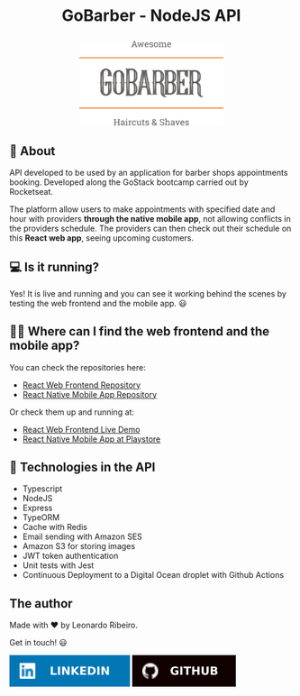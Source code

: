 # <p align="center">GoBarber - NodeJS API</p>

<p align="center"><a href="https://github.com/leonardorib/gobarber-api"><img src=".readmeImages/logo-gray-darker-text.svg" height="150"/></a></p>

## :notebook_with_decorative_cover: About

API developed to be used by an application for barber shops appointments booking. Developed along the GoStack bootcamp carried out by Rocketseat.

The platform allow users to make appointments with specified date and hour with providers **through the native mobile app**, not allowing conflicts in the providers schedule. The providers can then check out their schedule on this **React web app**, seeing upcoming customers.

## :computer: Is it running?

Yes! It is live and running and you can see it working behind the scenes by testing the web frontend and the mobile app. :smiley:

## :technologist: Where can I find the web frontend and the mobile app?

You can check the repositories here:

- [React Web Frontend Repository](https://github.com/leonardorib/gobarber-web)
- [React Native Mobile App Repository](https://github.com/leonardorib/gobarber-mobile)

Or check them up and running at:

- [React Web Frontend Live Demo](https://gobarber-web-react.netlify.app/)
- [React Native Mobile App at Playstore](https://play.google.com/store/apps/details?id=com.appgobarbermobilereactnative)

## :rocket: Technologies in the API

- Typescript
- NodeJS
- Express
- TypeORM
- Cache with Redis
- Email sending with Amazon SES
- Amazon S3 for storing images
- JWT token authentication
- Unit tests with Jest
- Continuous Deployment to a Digital Ocean droplet with Github Actions

## The author

Made with :heart: by Leonardo Ribeiro.

Get in touch! :smiley:

[<img src=".readmeImages/linkedin-badge.svg"/>](https://www.linkedin.com/in/leonardorib/) [<img src=".readmeImages/github-badge.svg"/>](https://github.com/leonardorib)
